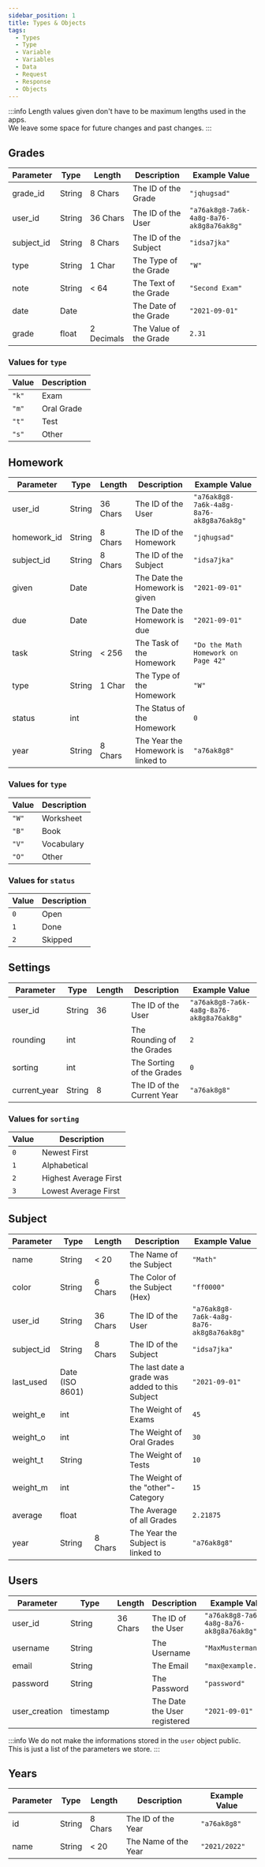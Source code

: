 ```yaml
---
sidebar_position: 1
title: Types & Objects
tags:
  - Types
  - Type
  - Variable
  - Variables
  - Data
  - Request
  - Response
  - Objects
---
```


:::info
Length values given don't have to be maximum lengths used in the apps.  
We leave some space for future changes and past changes.
:::

## Grades

| Parameter  | Type   | Length     | Description            | Example Value                            |
| ---------- | ------ | ---------- | ---------------------- | ---------------------------------------- |
| grade_id   | String | 8 Chars    | The ID of the Grade    | `"jqhugsad"`                             |
| user_id    | String | 36 Chars   | The ID of the User     | `"a76ak8g8-7a6k-4a8g-8a76-ak8g8a76ak8g"` |
| subject_id | String | 8 Chars    | The ID of the Subject  | `"idsa7jka"`                             |
| type       | String | 1 Char     | The Type of the Grade  | `"W"`                                    |
| note       | String | < 64       | The Text of the Grade  | `"Second Exam"`                          |
| date       | Date   |            | The Date of the Grade  | `"2021-09-01"`                           |
| grade      | float  | 2 Decimals | The Value of the Grade | `2.31`                                   |

### Values for `type`

| Value | Description |
| ----- | ----------- |
| `"k"` | Exam        |
| `"m"` | Oral Grade  |
| `"t"` | Test        |
| `"s"` | Other       |

## Homework

| Parameter   | Type   | Length   | Description                        | Example Value                            |
| ----------- | ------ | -------- | ---------------------------------- | ---------------------------------------- |
| user_id     | String | 36 Chars | The ID of the User                 | `"a76ak8g8-7a6k-4a8g-8a76-ak8g8a76ak8g"` |
| homework_id | String | 8 Chars  | The ID of the Homework             | `"jqhugsad"`                             |
| subject_id  | String | 8 Chars  | The ID of the Subject              | `"idsa7jka"`                             |
| given       | Date   |          | The Date the Homework is given     | `"2021-09-01"`                           |
| due         | Date   |          | The Date the Homework is due       | `"2021-09-01"`                           |
| task        | String | < 256    | The Task of the Homework           | `"Do the Math Homework on Page 42"`      |
| type        | String | 1 Char   | The Type of the Homework           | `"W"`                                    |
| status      | int    |          | The Status of the Homework         | `0`                                      |
| year        | String | 8 Chars  | The Year the Homework is linked to | `"a76ak8g8"`                             |

### Values for `type`

| Value | Description |
| ----- | ----------- |
| `"W"` | Worksheet   |
| `"B"` | Book        |
| `"V"` | Vocabulary  |
| `"O"` | Other       |

### Values for `status`

| Value | Description |
| ----- | ----------- |
| `0`   | Open        |
| `1`   | Done        |
| `2`   | Skipped     |

## Settings

| Parameter    | Type   | Length | Description                | Example Value                            |
| ------------ | ------ | ------ | -------------------------- | ---------------------------------------- |
| user_id      | String | 36     | The ID of the User         | `"a76ak8g8-7a6k-4a8g-8a76-ak8g8a76ak8g"` |
| rounding     | int    |        | The Rounding of the Grades | `2`                                      |
| sorting      | int    |        | The Sorting of the Grades  | `0`                                      |
| current_year | String | 8      | The ID of the Current Year | `"a76ak8g8"`                             |

### Values for `sorting`

| Value | Description           |
| ----- | --------------------- |
| `0`   | Newest First          |
| `1`   | Alphabetical          |
| `2`   | Highest Average First |
| `3`   | Lowest Average First  |

## Subject

| Parameter  | Type            | Length   | Description                                     | Example Value                            |
| ---------- | --------------- | -------- | ----------------------------------------------- | ---------------------------------------- |
| name       | String          | < 20     | The Name of the Subject                         | `"Math"`                                 |
| color      | String          | 6 Chars  | The Color of the Subject (Hex)                  | `"ff0000"`                               |
| user_id    | String          | 36 Chars | The ID of the User                              | `"a76ak8g8-7a6k-4a8g-8a76-ak8g8a76ak8g"` |
| subject_id | String          | 8 Chars  | The ID of the Subject                           | `"idsa7jka"`                             |
| last_used  | Date (ISO 8601) |          | The last date a grade was added to this Subject | `"2021-09-01"`                           |
| weight_e   | int             |          | The Weight of Exams                             | `45`                                     |
| weight_o   | int             |          | The Weight of Oral Grades                       | `30`                                     |
| weight_t   | String          |          | The Weight of Tests                             | `10`                                     |
| weight_m   | int             |          | The Weight of the "other"-Category              | `15`                                     |
| average    | float           |          | The Average of all Grades                       | `2.21875 `                               |
| year       | String          | 8 Chars  | The Year the Subject is linked to               | `"a76ak8g8"`                             |

## Users

| Parameter     | Type      | Length   | Description                  | Example Value                            |
| ------------- | --------- | -------- | ---------------------------- | ---------------------------------------- |
| user_id       | String    | 36 Chars | The ID of the User           | `"a76ak8g8-7a6k-4a8g-8a76-ak8g8a76ak8g"` |
| username      | String    |          | The Username                 | `"MaxMustermann"`                        |
| email         | String    |          | The Email                    | `"max@example.com"`                      |
| password      | String    |          | The Password                 | `"password"`                             |
| user_creation | timestamp |          | The Date the User registered | `"2021-09-01"`                           |

:::info
We do not make the informations stored in the `user` object public.  
This is just a list of the parameters we store.
:::

## Years

| Parameter | Type   | Length  | Description          | Example Value |
| --------- | ------ | ------- | -------------------- | ------------- |
| id        | String | 8 Chars | The ID of the Year   | `"a76ak8g8"`  |
| name      | String | < 20    | The Name of the Year | `"2021/2022"` |

